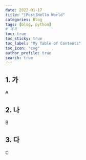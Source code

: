 ```yaml
---
date: 2022-01-17
title: "[Post]Hello World"
categories: Blog
tags: [blog, python]
# 목차
toc: true
toc_sticky: true
toc_label: "My Table of Contents"
toc_icon: "cog"
author_profile: true
search: true
---
```


## 1. 가

A

## 2. 나

B

## 3. 다

C
